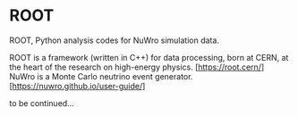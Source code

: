 # ROOT
ROOT, Python analysis codes for NuWro simulation data.

ROOT is a framework (written in C++) for data processing, born at CERN, at the heart of the research on high-energy physics. [https://root.cern/]
NuWro is a Monte Carlo neutrino event generator. [https://nuwro.github.io/user-guide/]

to be continued...
